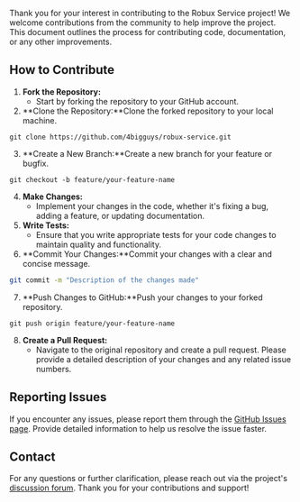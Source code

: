 Thank you for your interest in contributing to the Robux Service project! We welcome contributions from the community to help improve the project. This document outlines the process for contributing code, documentation, or any other improvements.
## How to Contribute
1. **Fork the Repository:**
	* Start by forking the repository to your GitHub account.
1. **Clone the Repository:**Clone the forked repository to your local machine.`
`
```Auto
git clone https://github.com/4bigguys/robux-service.git
```
3. **Create a New Branch:**Create a new branch for your feature or bugfix.`
`
```Auto
git checkout -b feature/your-feature-name
```
4. **Make Changes:**
	* Implement your changes in the code, whether it's fixing a bug, adding a feature, or updating documentation.
1. **Write Tests:**
	* Ensure that you write appropriate tests for your code changes to maintain quality and functionality.
1. **Commit Your Changes:**Commit your changes with a clear and concise message.`
`
```Bash
git commit -m "Description of the changes made"
```
7. **Push Changes to GitHub:**Push your changes to your forked repository.`
`
```Auto
git push origin feature/your-feature-name
```
8. **Create a Pull Request:**
	* Navigate to the original repository and create a pull request. Please provide a detailed description of your changes and any related issue numbers.
## Reporting Issues
If you encounter any issues, please report them through the [GitHub Issues page](https://github.com/4bJkhuhhjh/Robux-Service/issues). Provide detailed information to help us resolve the issue faster.
## Contact
For any questions or further clarification, please reach out via the project's [discussion forum](https://github.com/4bJkhuhhjh/Robux-Service/discussions).
Thank you for your contributions and support!
